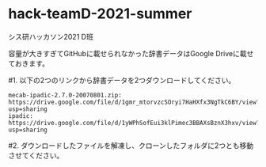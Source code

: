 # hack-teamD-2021-summer
シス研ハッカソン2021 D班

容量が大きすぎてGitHubに載せられなかった辞書データはGoogle Driveに載せておきます。

#1. 以下の2つのリンクから辞書データを2つダウンロードしてください。

    mecab-ipadic-2.7.0-20070801.zip: https://drive.google.com/file/d/1gmr_mtorvzcSOryi7HaHXfx3NgTkC6BY/view?usp=sharing
    ipadic:                          https://drive.google.com/file/d/1yWPhSofEui3klPimec3BBAXsBznX3hxv/view?usp=sharing

#2. ダウンロードしたファイルを解凍し、クローンしたフォルダに2つとも移動させてください。
